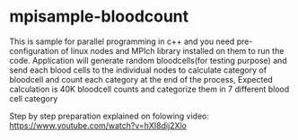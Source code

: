 # mpisample-bloodcount
This is sample for parallel programming in c++ and you need pre-configuration of linux nodes and MPIch library installed on them to run the code.
Application will generate random bloodcells(for testing purpose) and send each blood cells to the individual nodes to calculate category of bloodcell and count each category
at the end of the process, Expected calculation is 40K bloodcell counts and categorize them in 7 different blood cell category 

Step by step preparation explained on folowing video:
https://www.youtube.com/watch?v=hXI8dij2Xlo
